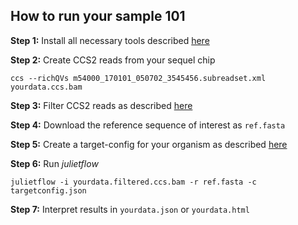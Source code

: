 ## How to run your sample 101

**Step 1:** Install all necessary tools described [here](JULIETFLOW.md#dependencies)

**Step 2:** Create CCS2 reads from your sequel chip
```
ccs --richQVs m54000_170101_050702_3545456.subreadset.xml yourdata.ccs.bam
```

**Step 3:** Filter CCS2 reads as described [here](JULIETFLOW.md#filtering)

**Step 4:** Download the reference sequence of interest as `ref.fasta`

**Step 5:** Create a target-config for your organism as described [here](JULIET.md#target-configuration)

**Step 6:** Run *julietflow*
```
julietflow -i yourdata.filtered.ccs.bam -r ref.fasta -c targetconfig.json
```

**Step 7:** Interpret results in `yourdata.json` or `yourdata.html`